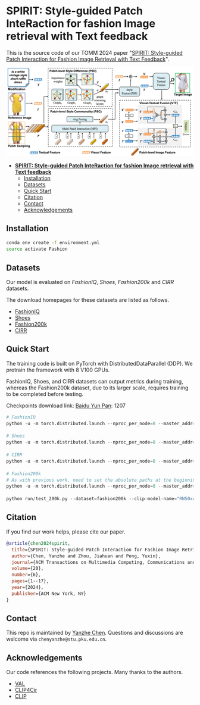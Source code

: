 # **SPIRIT: Style-guided Patch InteRaction for fashion Image retrieval with Text feedback**

This is the source code of our TOMM 2024 paper "[SPIRIT: Style-guided Patch Interaction for Fashion Image Retrieval with Text Feedback](http://39.108.48.32/mipl/download_paper.php?fileId=202402)".

![image](figures/SPIRIT.png)

- [**SPIRIT: Style-guided Patch InteRaction for fashion Image retrieval with Text feedback**](#spirit-style-guided-patch-interaction-for-fashion-image-retrieval-with-text-feedback)
  - [Installation](#installation)
  - [Datasets](#datasets)
  - [Quick Start](#quick-start)
  - [Citation](#citation)
  - [Contact](#contact)
  - [Acknowledgements](#acknowledgements)

## Installation

```bash
conda env create -f environment.yml
source activate Fashion
```

## Datasets

Our model is evaluated on *FashionIQ*, *Shoes*, *Fashion200k* and *CIRR* datasets.

The download homepages for these datasets are listed as follows.

- [FashionIQ](https://github.com/XiaoxiaoGuo/fashion-iq)
- [Shoes](https://vision.cs.utexas.edu/whittlesearch/)
- [Fashion200k](https://github.com/xthan/fashion-200k)
- [CIRR](https://github.com/Cuberick-Orion/CIRR)

## Quick Start

The training code is built on PyTorch with DistributedDataParallel (DDP). We pretrain the framework with 8 V100 GPUs.

FashionIQ, Shoes, and CIRR datasets can output metrics during training, whereas the Fashion200k dataset, due to its larger scale, requires training to be completed before testing.

Checkpoints download link: [Baidu Yun Pan](https://pan.baidu.com/s/1sjoatsrC0Dgs9kiRAafxhg): 1207

```python
# FashionIQ
python -u -m torch.distributed.launch --nproc_per_node=8 --master_addr="127.0.0.1" --master_port=22223 run/train_fiq.py --dataset=fashionIQ --lr=4e-5 --batch-size=1024 --num-epochs=300 --clip-model-name="RN50x4" --save-training 

# Shoes
python -u -m torch.distributed.launch --nproc_per_node=8 --master_addr="127.0.0.1" --master_port=22223 run/train_shoes.py --dataset=Shoes --lr=4e-5 --batch-size=1024 --num-epochs=300 --clip-model-name="RN50x4" --save-training 

# CIRR
python -u -m torch.distributed.launch --nproc_per_node=8 --master_addr="127.0.0.1" --master_port=22223 run/train_cirr.py --dataset=CIRR --lr=4e-5 --batch-size=1024 --num-epochs=300 --clip-model-name="RN50x4" --save-training 

# Fashion200k
# As with previous work, need to set the absolute paths at the beginning of 'dataloader/fashion200k_patch.py'.
python -u -m torch.distributed.launch --nproc_per_node=8 --master_addr="127.0.0.1" --master_port=22223 run/train_200k.py --dataset=Fashion200k --lr=4e-5 --batch-size=1024 --num-epochs=10 --clip-model-name="RN50x4" --save-training

python run/test_200k.py --dataset=fashion200k --clip-model-name="RN50x4" --model-path=""
```

## Citation

If you find our work helps, please cite our paper.

```bibtex
@article{chen2024spirit,
  title={SPIRIT: Style-guided Patch Interaction for Fashion Image Retrieval with Text Feedback},
  author={Chen, Yanzhe and Zhou, Jiahuan and Peng, Yuxin},
  journal={ACM Transactions on Multimedia Computing, Communications and Applications},
  volume={20},
  number={6},
  pages={1--17},
  year={2024},
  publisher={ACM New York, NY}
}
```

## Contact

This repo is maintained by [Yanzhe Chen](https://github.com/ChenAnno). Questions and discussions are welcome via `chenyanzhe@stu.pku.edu.cn`.

## Acknowledgements

Our code references the following projects. Many thanks to the authors.

- [VAL](https://github.com/yanbeic/VAL)
- [CLIP4Cir](https://github.com/ABaldrati/CLIP4Cir)
- [CLIP](ttps://github.com/openai/CLIP)
